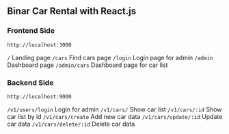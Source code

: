 ## Binar Car Rental with React.js

### Frontend Side

```url
http://localhost:3000
```

`/` Landing page
`/cars` Find cars page
`/login` Login page for admin
`/admin` Dashboard page
`/admin/cars` Dashboard page for car list

### Backend Side

```url
http://localhost:9000
```

`/v1/users/login` Login for admin
`/v1/cars/` Show car list
`/v1/cars/:id` Show car list by id
`/v1/cars/create` Add new car data
`/v1/cars/update/:id` Update car data
`/v1/cars/delete/:id` Delete car data
